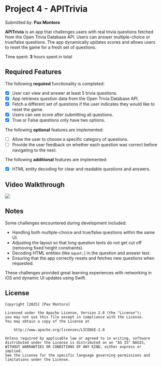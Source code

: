 # Project 4 - APITrivia

Submitted by: **Pax Montoro**

**APITrivia** is an app that challenges users with real trivia questions fetched from the Open Trivia Database API. Users can answer multiple-choice or true/false questions. The app dynamically updates scores and allows users to reset the game for a fresh set of questions.

Time spent: **3** hours spent in total

## Required Features

The following **required** functionality is completed:

- [x] User can view and answer at least 5 trivia questions.
- [x] App retrieves question data from the Open Trivia Database API.
- [x] Fetch a different set of questions if the user indicates they would like to reset the game.
- [x] Users can see score after submitting all questions.
- [x] True or False questions only have two options.

The following **optional** features are implemented:

- [ ] Allow the user to choose a specific category of questions.
- [ ] Provide the user feedback on whether each question was correct before navigating to the next.

The following **additional** features are implemented:

- [x] HTML entity decoding for clear and readable questions and answers.

## Video Walkthrough

<div>
    <a href="https://www.loom.com/share/eb081743587c4c24bf232a1398d34fd5">
    </a>
    <a href="https://www.loom.com/share/eb081743587c4c24bf232a1398d34fd5">
      <img style="max-width:300px;" src="https://cdn.loom.com/sessions/thumbnails/eb081743587c4c24bf232a1398d34fd5-a6ab35d6ac167c22-full-play.gif">
    </a>
  </div>

## Notes

Some challenges encountered during development included:

- Handling both multiple-choice and true/false questions within the same UI.
- Adjusting the layout so that long question texts do not get cut off (removing fixed height constraints).
- Decoding HTML entities (like `&quot;`) in the question and answer text.
- Ensuring that the app correctly resets and fetches new questions when requested.

These challenges provided great learning experiences with networking in iOS and dynamic UI updates using Swift.

## License

    Copyright [2025] [Pax Montoro]
    
    Licensed under the Apache License, Version 2.0 (the "License");
    you may not use this file except in compliance with the License.
    You may obtain a copy of the License at
    
        http://www.apache.org/licenses/LICENSE-2.0
    
    Unless required by applicable law or agreed to in writing, software
    distributed under the License is distributed on an "AS IS" BASIS,
    WITHOUT WARRANTIES OR CONDITIONS OF ANY KIND, either express or implied.
    See the License for the specific language governing permissions and
    limitations under the License.
